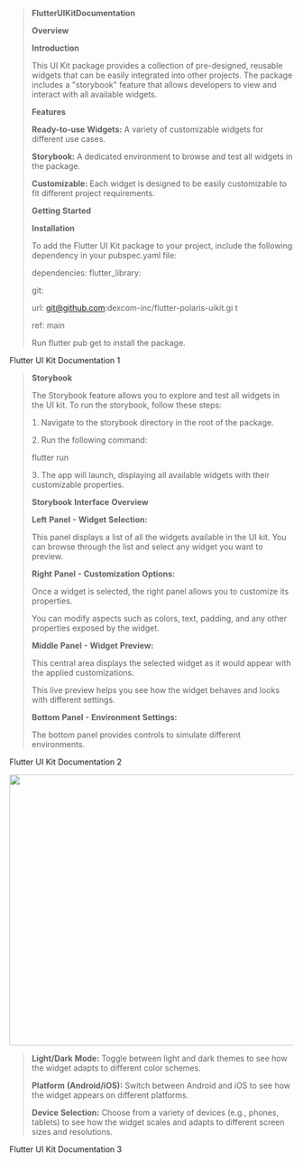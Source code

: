 > **FlutterUIKitDocumentation**
>
> **Overview**
>
> **Introduction**
>
> This UI Kit package provides a collection of pre-designed, reusable
> widgets that can be easily integrated into other projects. The package
> includes a "storybook" feature that allows developers to view and
> interact with all available widgets.
>
> **Features**
>
> **Ready-to-use** **Widgets:** A variety of customizable widgets for
> different use cases.
>
> **Storybook:** A dedicated environment to browse and test all widgets
> in the package.
>
> **Customizable:** Each widget is designed to be easily customizable to
> fit different project requirements.
>
> **Getting** **Started**
>
> **Installation**
>
> To add the Flutter UI Kit package to your project, include the
> following dependency in your pubspec.yaml file:
>
> dependencies: flutter_library:
>
> git:
>
> url: git@github.com:dexcom-inc/flutter-polaris-uikit.gi t
>
> ref: main
>
> Run flutter pub get to install the package.

Flutter UI Kit Documentation 1

> **Storybook**
>
> The Storybook feature allows you to explore and test all widgets in
> the UI kit. To run the storybook, follow these steps:
>
>  Navigate to the storybook directory in the root of the package.
>
>  Run the following command:
>
> flutter run
>
>  The app will launch, displaying all available widgets with their
> customizable properties.
>
> **Storybook** **Interface** **Overview**
>
> **Left** **Panel** **** **Widget** **Selection:**
>
> This panel displays a list of all the widgets available in the UI kit.
> You can browse through the list and select any widget you want to
> preview.
>
> **Right** **Panel** **** **Customization** **Options:**
>
> Once a widget is selected, the right panel allows you to customize its
> properties.
>
> You can modify aspects such as colors, text, padding, and any other
> properties exposed by the widget.
>
> **Middle** **Panel** **** **Widget** **Preview:**
>
> This central area displays the selected widget as it would appear with
> the applied customizations.
>
> This live preview helps you see how the widget behaves and looks with
> different settings.
>
> **Bottom** **Panel** **** **Environment** **Settings:**
>
> The bottom panel provides controls to simulate different environments.

Flutter UI Kit Documentation 2

<img src="./nex42t2c.png" style="width:6.5in;height:5in" />

> **Light/Dark** **Mode:** Toggle between light and dark themes to see
> how the widget adapts to different color schemes.
>
> **Platform** **Android/iOS** Switch between Android and iOS to see
> how the widget appears on different platforms.
>
> **Device** **Selection:** Choose from a variety of devices (e.g.,
> phones, tablets) to see how the widget scales and adapts to different
> screen sizes and resolutions.

Flutter UI Kit Documentation 3
